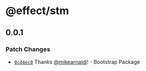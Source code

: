 # @effect/stm

## 0.0.1

### Patch Changes

- [`0cd4ec0`](https://github.com/Effect-TS/stm/commit/0cd4ec0154fefa630d152b428809cecd135615af) Thanks [@mikearnaldi](https://github.com/mikearnaldi)! - Bootstrap Package
